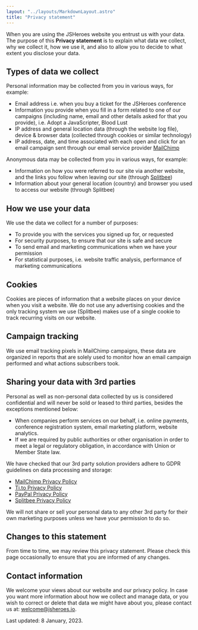 ```yaml
---
layout: "../layouts/MarkdownLayout.astro"
title: "Privacy statement"
---
```


When you are using the JSHeroes website you entrust us with your data. The purpose of this **Privacy statement** is to explain what data we collect, why we collect it, how we use it, and also to allow you to decide to what extent you disclose your data.

## Types of data we collect

Personal information may be collected from you in various ways, for example:
* Email address i.e. when you buy a ticket for the JSHeroes conference
* Information you provide when you fill in a form related to one of our campaigns (including name, email and other details asked for that you provide), i.e. Adopt a JavaScripter, Blood Lust
*  IP address and general location data (through the website log file), device & browser data (collected through cookies or similar technology)
* IP address, date, and time associated with each open and click for an email campaign sent through our email service provider [MailChimp](https://mailchimp.com/)

Anonymous data may be collected from you in various ways, for example:
* Information on how you were referred to our site via another website, and the links you follow when leaving our site (through [Splitbee](https://splitbee.io/))
* Information about your general location (country) and browser you used to access our website (through Splitbee)

## How we use your data

We use the data we collect for a number of purposes:
* To provide you with the services you signed up for, or requested
* For security purposes, to ensure that our site is safe and secure
* To send email and marketing communications when we have your permission
* For statistical purposes, i.e. website traffic analysis, performance of marketing communications

## Cookies

Cookies are pieces of information that a website places on your device when you visit a website. We do not use any advertising cookies and the only tracking system we use (Splitbee) makes use of a single cookie to track recurring visits on our website.

## Campaign tracking

We use email tracking pixels in MailChimp campaigns, these data are organized in reports that are solely used to monitor how an email campaign performed and what actions subscribers took.

## Sharing your data with 3rd parties

Personal as well as non-personal data collected by us is considered confidential and will never be sold or leased to third parties, besides the exceptions mentioned below:
* When companies perform services on our behalf, i.e. online payments, conference registration system, email marketing platform, website analytics.
* If we are required by public authorities or other organisation in order to meet a legal or regulatory obligation, in accordance with Union or Member State law.

We have checked that our 3rd party solution providers adhere to GDPR guidelines on data processing and storage:
* [MailChimp Privacy Policy](https://mailchimp.com/legal/privacy/)
* [Ti.to Privacy Policy](https://ti.to/privacy)
* [PayPal Privacy Policy](https://www.paypal.com/en/webapps/mpp/ua/privacy-full)
* [Splitbee Privacy Policy](https://splitbee.io/privacy)

We will not share or sell your personal data to any other 3rd party for their own marketing purposes unless we have your permission to do so.

## Changes to this statement

From time to time, we may review this privacy statement. Please check this page occasionally to ensure that you are informed of any changes.


## Contact information

We welcome your views about our website and our privacy policy. In case you want more information about how we collect and manage data, or you wish to correct or delete that data we might have about you, please contact us at: [welcome@jsheroes.io](mailto:welcome@jsheroes.io).

Last updated: 8 January, 2023.